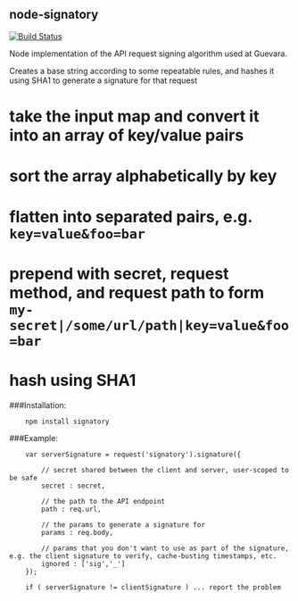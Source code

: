 ## node-signatory

[![Build Status](https://secure.travis-ci.org/riskpenguin/node-signatory.png)](http://travis-ci.org/riskpenguin/node-signatory)

Node implementation of the API request signing algorithm used at Guevara.

Creates a base string according to some repeatable rules, and hashes it using SHA1 to generate a signature for that request

# take the input map and convert it into an array of key/value pairs
# sort the array alphabetically by key
# flatten into separated pairs, e.g. `key=value&foo=bar`
# prepend with secret, request method, and request path to form `my-secret|/some/url/path|key=value&foo=bar`
# hash using SHA1



###Installation:

		npm install signatory

###Example:

		var serverSignature = request('signatory').signature({
			
			// secret shared between the client and server, user-scoped to be safe
			secret : secret,
			
			// the path to the API endpoint
			path : req.url,
			
			// the params to generate a signature for
			params : req.body,
			
			// params that you don't want to use as part of the signature, e.g. the client signature to verify, cache-busting timestamps, etc.
			ignored : ['sig','_']	
		});
		
		if ( serverSignature != clientSignature ) ... report the problem
				
